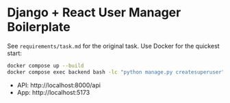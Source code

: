 # Django + React User Manager Boilerplate

See `requirements/task.md` for the original task. Use Docker for the quickest start:

```bash
docker compose up --build
docker compose exec backend bash -lc "python manage.py createsuperuser"
```
- API: http://localhost:8000/api
- App: http://localhost:5173
